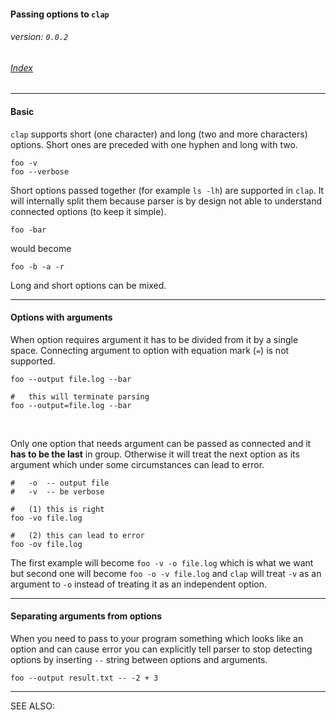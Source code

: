 #### Passing options to `clap`
###### _version: `0.0.2`_

###### [Index](index.mdown)
----

#### Basic

`clap` supports short (one character) and long (two and more characters) options. 
Short ones are preceded with one hyphen and long with two.

    foo -v
    foo --verbose

Short options passed together (for example `ls -lh`) are supported in `clap`. 
It will internally split them because parser is by design not able to understand connected options 
(to keep it simple).

    foo -bar
    
would become

    foo -b -a -r


Long and short options can be mixed.
    

----

#### Options with arguments

When option requires argument it has to be divided from it by a single space. 
Connecting argument to option with equation mark (`=`) is not supported.

    foo --output file.log --bar
    
    #   this will terminate parsing
    foo --output=file.log --bar

&nbsp;

Only one option that needs argument can be passed as connected and it **has to be the last** in group. 
Otherwise it will treat the next option as its argument which under some circumstances can lead to error.

    #   -o  -- output file
    #   -v  -- be verbose
    
    #   (1) this is right
    foo -vo file.log
    
    #   (2) this can lead to error
    foo -ov file.log


The first example will become `foo -v -o file.log` which is what we want but 
second one will become `foo -o -v file.log` and `clap` will treat `-v` as an argument to 
`-o` instead of treating it as an independent option.


----


#### Separating arguments from options

When you need to pass to your program something which looks like an option and 
can cause error you can explicitly tell parser to stop detecting options by inserting `--` string between 
options and arguments.

    foo --output result.txt -- -2 + 3


----

SEE ALSO:  
&nbsp;
